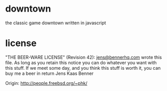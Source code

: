 downtown
========

the classic game downtown written in javascript


license
=======
"THE BEER-WARE LICENSE" (Revision 42):
<jens@bennerhq.com> wrote this file. As long as you retain this notice you
can do whatever you want with this stuff. If we meet some day, and you think
this stuff is worth it, you can buy me a beer in return Jens Kaas Benner

Origin: http://people.freebsd.org/~phk/
